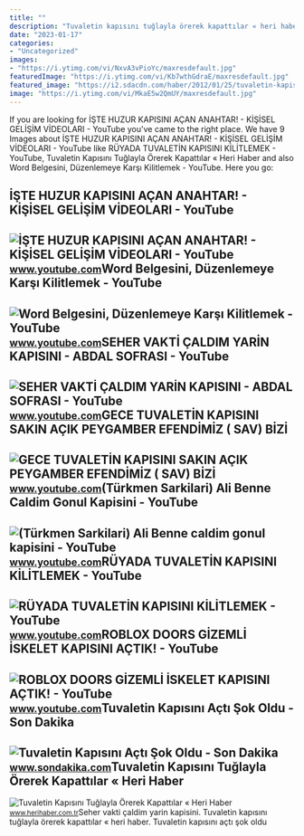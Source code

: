 ```yaml
---
title: ""
description: "Tuvaletin kapısını tuğlayla örerek kapattılar « heri haber"
date: "2023-01-17"
categories:
- "Uncategorized"
images:
- "https://i.ytimg.com/vi/NxvA3vPioYc/maxresdefault.jpg"
featuredImage: "https://i.ytimg.com/vi/Kb7wthGdraE/maxresdefault.jpg"
featured_image: "https://i2.sdacdn.com/haber/2012/01/25/tuvaletin-kapisini-acti-sok-oldu-3302291_458_amp.jpg"
image: "https://i.ytimg.com/vi/MkaE5w2QmUY/maxresdefault.jpg"
---
```


If you are looking for İŞTE HUZUR KAPISINI AÇAN ANAHTAR! - KİŞİSEL GELİŞİM VİDEOLARI - YouTube you've came to the right place. We have 9 Images about İŞTE HUZUR KAPISINI AÇAN ANAHTAR! - KİŞİSEL GELİŞİM VİDEOLARI - YouTube like RÜYADA TUVALETİN KAPISINI KİLİTLEMEK - YouTube, Tuvaletin Kapısını Tuğlayla Örerek Kapattılar « Heri Haber and also Word Belgesini, Düzenlemeye Karşı Kilitlemek - YouTube. Here you go:

İŞTE HUZUR KAPISINI AÇAN ANAHTAR! - KİŞİSEL GELİŞİM VİDEOLARI - YouTube
-----------------------------------------------------------------------

 ![İŞTE HUZUR KAPISINI AÇAN ANAHTAR! - KİŞİSEL GELİŞİM VİDEOLARI - YouTube](https://i.ytimg.com/vi/MkaE5w2QmUY/maxresdefault.jpg) <small>www.youtube.com</small>Word Belgesini, Düzenlemeye Karşı Kilitlemek - YouTube
------------------------------------------------------

 ![Word Belgesini, Düzenlemeye Karşı Kilitlemek - YouTube](https://i.ytimg.com/vi/g_v8veeXlQo/maxresdefault.jpg) <small>www.youtube.com</small>SEHER VAKTİ ÇALDIM YARİN KAPISINI - ABDAL SOFRASI - YouTube
-----------------------------------------------------------

 ![SEHER VAKTİ ÇALDIM YARİN KAPISINI - ABDAL SOFRASI - YouTube](https://i.ytimg.com/vi/DwtCAcoTlf0/maxresdefault.jpg) <small>www.youtube.com</small>GECE TUVALETİN KAPISINI SAKIN AÇIK PEYGAMBER EFENDİMİZ ( SAV) BİZİ
------------------------------------------------------------------

 ![GECE TUVALETİN KAPISINI SAKIN AÇIK PEYGAMBER EFENDİMİZ ( SAV) BİZİ](https://i.ytimg.com/vi/_khJraQYgvE/hqdefault.jpg) <small>www.youtube.com</small>(Türkmen Sarkilari) Ali Benne Caldim Gonul Kapisini - YouTube
-------------------------------------------------------------

 ![(Türkmen Sarkilari) Ali Benne caldim gonul kapisini - YouTube](https://i.ytimg.com/vi/Kb7wthGdraE/maxresdefault.jpg) <small>www.youtube.com</small>RÜYADA TUVALETİN KAPISINI KİLİTLEMEK - YouTube
----------------------------------------------

 ![RÜYADA TUVALETİN KAPISINI KİLİTLEMEK - YouTube](https://i.ytimg.com/vi/cgsN9BmUq9g/hqdefault.jpg?sqp=-oaymwEmCOADEOgC8quKqQMa8AEB-AH-DoACuAiKAgwIABABGGUgTChCMA8=&rs=AOn4CLBq5DURphEdfpbmwoYaGlcguAx6kw) <small>www.youtube.com</small>ROBLOX DOORS GİZEMLİ İSKELET KAPISINI AÇTIK! - YouTube
------------------------------------------------------

 ![ROBLOX DOORS GİZEMLİ İSKELET KAPISINI AÇTIK! - YouTube](https://i.ytimg.com/vi/NxvA3vPioYc/maxresdefault.jpg) <small>www.youtube.com</small>Tuvaletin Kapısını Açtı Şok Oldu - Son Dakika
---------------------------------------------

 ![Tuvaletin Kapısını Açtı Şok Oldu - Son Dakika](https://i2.sdacdn.com/haber/2012/01/25/tuvaletin-kapisini-acti-sok-oldu-3302291_458_amp.jpg) <small>www.sondakika.com</small>Tuvaletin Kapısını Tuğlayla Örerek Kapattılar « Heri Haber
----------------------------------------------------------

 ![Tuvaletin Kapısını Tuğlayla Örerek Kapattılar « Heri Haber](https://www.herihaber.com.tr/wp-content/uploads/2021/11/AW475603_01_copy_1200x675.jpg) <small>www.herihaber.com.tr</small>Seher vakti̇ çaldim yari̇n kapisini. Tuvaletin kapısını tuğlayla örerek kapattılar « heri haber. Tuvaletin kapısını açtı şok oldu

